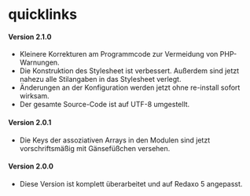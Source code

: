 # quicklinks
<h4>Version 2.1.0</h4>
<ul>
    <li>Kleinere Korrekturen am Programmcode zur Vermeidung von PHP-Warnungen.</li>
    <li>Die Konstruktion des Stylesheet ist verbessert. Außerdem sind jetzt
        nahezu alle Stilangaben in das Stylesheet verlegt.</li>
    <li>Änderungen an der Konfiguration werden jetzt ohne re-install sofort
        wirksam.</li>
    <li>Der gesamte Source-Code ist auf UTF-8 umgestellt.</li>
</ul>
<h4>Version 2.0.1</h4>
<ul>
    <li>Die Keys der assoziativen Arrays in den Modulen sind jetzt
        vorschriftsmäßig mit Gänsefüßchen versehen.</li>
</ul>
<h4>Version 2.0.0</h4>
<ul>
    <li>Diese Version ist komplett überarbeitet und auf Redaxo 5 angepasst.</li>
</ul>
